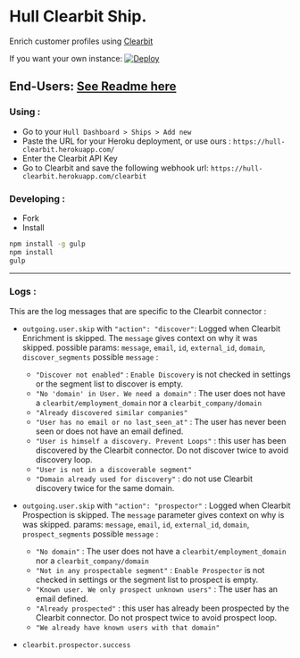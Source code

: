 
# Hull Clearbit Ship.

Enrich customer profiles using [Clearbit](https://clearbit.com)

If you want your own instance: [![Deploy](https://www.herokucdn.com/deploy/button.png)](https://heroku.com/deploy?template=https://github.com/hull-ships/hull-clearbit)

End-Users: [See Readme here](https://dashboard.hullapp.io/readme?url=https://hull-clearbit.herokuapp.com)
---

### Using :

- Go to your `Hull Dashboard > Ships > Add new`
- Paste the URL for your Heroku deployment, or use ours : `https://hull-clearbit.herokuapp.com/`
- Enter the Clearbit API Key
- Go to Clearbit and save the following webhook url: `https://hull-clearbit.herokuapp.com/clearbit`

### Developing :

- Fork
- Install

```sh
npm install -g gulp
npm install
gulp
```

---

### Logs :

This are the log messages that are specific to the Clearbit connector :

- `outgoing.user.skip` with `"action": "discover"`: Logged when Clearbit Enrichment is skipped. The `message` gives context on why it was skipped.
  possible params: `message`, `email`, `id`, `external_id`, `domain`, `discover_segments`
  possible `message` :
  - `"Discover not enabled"` : `Enable Discovery` is not checked in settings or the segment list to discover is empty.
  - `"No 'domain' in User. We need a domain"` : The user does not have a `clearbit/employment_domain` nor a `clearbit_company/domain`
  - `"Already discovered similar companies"`
  - `"User has no email or no last_seen_at"` : The user has never been seen or does not have an email defined.
  - `"User is himself a discovery. Prevent Loops"` : this user has been discovered by the Clearbit connector. Do not discover twice to avoid discovery loop.
  - `"User is not in a discoverable segment"`
  - `"Domain already used for discovery"` : do not use Clearbit discovery twice for the same domain.

- `outgoing.user.skip` with `"action": "prospector"` : Logged when Clearbit Prospection is skipped. The `message` parameter gives context on why is was skipped.
  params: `message`, `email`, `id`, `external_id`, `domain`, `prospect_segments`
  possible `message` :
  - `"No domain"` : The user does not have a `clearbit/employment_domain` nor a `clearbit_company/domain`
  - `"Not in any prospectable segment"` : `Enable Prospector` is not checked in settings or the segment list to prospect is empty.
  - `"Known user. We only prospect unknown users"` : The user has an email defined.
  - `"Already prospected"` : this user has already been prospected by the Clearbit connector. Do not prospect twice to avoid prospect loop.
  - `"We already have known users with that domain"`

- `clearbit.prospector.success`
